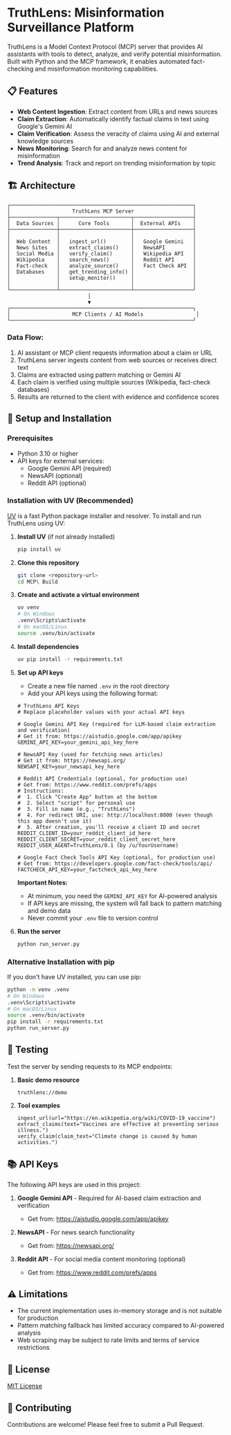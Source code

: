 # TruthLens: Misinformation Surveillance Platform

TruthLens is a Model Context Protocol (MCP) server that provides AI assistants with tools to detect, analyze, and verify potential misinformation. Built with Python and the MCP framework, it enables automated fact-checking and misinformation monitoring capabilities.

## 📋 Features

- **Web Content Ingestion**: Extract content from URLs and news sources
- **Claim Extraction**: Automatically identify factual claims in text using Google's Gemini AI
- **Claim Verification**: Assess the veracity of claims using AI and external knowledge sources
- **News Monitoring**: Search for and analyze news content for misinformation
- **Trend Analysis**: Track and report on trending misinformation by topic

## 🏗️ Architecture

```
┌───────────────────────────────────────────────────────────┐
│                    TruthLens MCP Server                   │
├───────────────┬───────────────────────┬───────────────────┤
│  Data Sources │      Core Tools       │  External APIs    │
├───────────────┼───────────────────────┼───────────────────┤
│               │                       │                   │
│  Web Content  │   ingest_url()        │   Google Gemini   │
│  News Sites   │   extract_claims()    │   NewsAPI         │
│  Social Media │   verify_claim()      │   Wikipedia API   │
│  Wikipedia    │   search_news()       │   Reddit API      │
│  Fact-check   │   analyze_source()    │   Fact Check API  │
│  Databases    │   get_trending_info() │                   │
│               │   setup_monitor()     │                   │
│               │                       │                   │
└───────────────┴───────────────────────┴───────────────────┘
                          │
                          ▼
┌───────────────────────────────────────────────────────────┐
│                    MCP Clients / AI Models                 │
└───────────────────────────────────────────────────────────┘
```

### Data Flow:

1. AI assistant or MCP client requests information about a claim or URL
2. TruthLens server ingests content from web sources or receives direct text
3. Claims are extracted using pattern matching or Gemini AI
4. Each claim is verified using multiple sources (Wikipedia, fact-check databases)
5. Results are returned to the client with evidence and confidence scores

## 🚀 Setup and Installation

### Prerequisites

- Python 3.10 or higher
- API keys for external services:
  - Google Gemini API (required)
  - NewsAPI (optional)
  - Reddit API (optional)

### Installation with UV (Recommended)

[UV](https://github.com/astral-sh/uv) is a fast Python package installer and resolver. To install and run TruthLens using UV:

1. **Install UV** (if not already installed)
   ```bash
   pip install uv
   ```

2. **Clone this repository**
   ```bash
   git clone <repository-url>
   cd MCP\ Build
   ```

3. **Create and activate a virtual environment**
   ```bash
   uv venv
   # On Windows
   .venv\Scripts\activate
   # On macOS/Linux
   source .venv/bin/activate
   ```

4. **Install dependencies**
   ```bash
   uv pip install -r requirements.txt
   ```

5. **Set up API keys**
   - Create a new file named `.env` in the root directory
   - Add your API keys using the following format:

   ```
   # TruthLens API Keys
   # Replace placeholder values with your actual API keys
   
   # Google Gemini API Key (required for LLM-based claim extraction and verification)
   # Get it from: https://aistudio.google.com/app/apikey
   GEMINI_API_KEY=your_gemini_api_key_here
   
   # NewsAPI Key (used for fetching news articles)
   # Get it from: https://newsapi.org/
   NEWSAPI_KEY=your_newsapi_key_here
   
   # Reddit API Credentials (optional, for production use)
   # Get from: https://www.reddit.com/prefs/apps
   # Instructions:
   #  1. Click "Create App" button at the bottom
   #  2. Select "script" for personal use
   #  3. Fill in name (e.g., "TruthLens")
   #  4. For redirect URI, use: http://localhost:8000 (even though this app doesn't use it)
   #  5. After creation, you'll receive a client ID and secret
   REDDIT_CLIENT_ID=your_reddit_client_id_here
   REDDIT_CLIENT_SECRET=your_reddit_client_secret_here
   REDDIT_USER_AGENT=TruthLens/0.1 (by /u/YourUsername)
   
   # Google Fact Check Tools API Key (optional, for production use)
   # Get from: https://developers.google.com/fact-check/tools/api/
   FACTCHECK_API_KEY=your_factcheck_api_key_here
   ```

   **Important Notes:**
   - At minimum, you need the `GEMINI_API_KEY` for AI-powered analysis
   - If API keys are missing, the system will fall back to pattern matching and demo data
   - Never commit your `.env` file to version control

6. **Run the server**
   ```bash
   python run_server.py
   ```

### Alternative Installation with pip

If you don't have UV installed, you can use pip:

```bash
python -m venv .venv
# On Windows
.venv\Scripts\activate
# On macOS/Linux
source .venv/bin/activate
pip install -r requirements.txt
python run_server.py
```

## 🧪 Testing

Test the server by sending requests to its MCP endpoints:

1. **Basic demo resource**
   ```
   truthlens://demo
   ```

2. **Tool examples**
   ```
   ingest_url(url="https://en.wikipedia.org/wiki/COVID-19_vaccine")
   extract_claims(text="Vaccines are effective at preventing serious illness.")
   verify_claim(claim_text="Climate change is caused by human activities.")
   ```

## 📚 API Keys

The following API keys are used in this project:

1. **Google Gemini API** - Required for AI-based claim extraction and verification
   - Get from: https://aistudio.google.com/app/apikey

2. **NewsAPI** - For news search functionality
   - Get from: https://newsapi.org/

3. **Reddit API** - For social media content monitoring (optional)
   - Get from: https://www.reddit.com/prefs/apps

## ⚠️ Limitations

- The current implementation uses in-memory storage and is not suitable for production
- Pattern matching fallback has limited accuracy compared to AI-powered analysis
- Web scraping may be subject to rate limits and terms of service restrictions

## 📝 License

[MIT License](LICENSE)

## 🤝 Contributing

Contributions are welcome! Please feel free to submit a Pull Request.